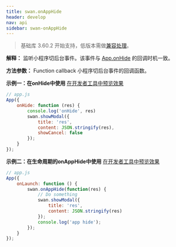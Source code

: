 ```yaml
---
title: swan.onAppHide
header: develop
nav: api
sidebar: swan-onAppHide
---
```

 
> 基础库 3.60.2 开始支持，低版本需做[兼容处理](https://smartprogram.baidu.com/docs/develop/swan/compatibility/)。

**解释：** 监听小程序切后台事件。该事件与 [App.onHide](/develop/framework/app_service_register/) 的回调时机一致。

**方法参数：** Function callback
小程序切后台事件的回调函数。

**示例一：在onHide中使用**
<a href="swanide://fragment/dd9635306671da7cc68151263cf468b61572852464155" title="在开发者工具中预览效果" target="_self">在开发者工具中预览效果</a>

```js
// app.js
App({
    onHide: function (res) {
        console.log('onHide', res)
        swan.showModal({
            title: 'res',
            content: JSON.stringify(res),
            showCancel: false
        });
    }
});

```

**示例二：在生命周期的onAppHide中使用**
<a href="swanide://fragment/4bf6ff94cddfcd769859def82905c36b1572852489456" title="在开发者工具中预览效果" target="_self">在开发者工具中预览效果</a>

```js
// app.js
App({
    onLaunch: function () {
        swan.onAppHide(function(res) {
            // Do something
            swan.showModal({
                title: 'res',
                content: JSON.stringify(res)
            });
            console.log('app hide');
        });
    }
});

```